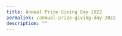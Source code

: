 ```yaml
---
title: Annual Prize Giving Day 2022
permalink: /annual-prize-giving-day-2022
description: ""
---
```

